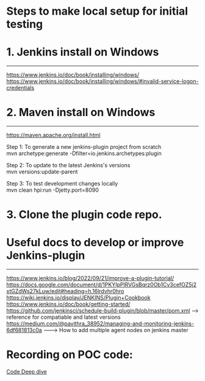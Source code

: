 # Steps to make local setup for initial testing
# 1. Jenkins install on Windows
--------------------------------
https://www.jenkins.io/doc/book/installing/windows/  
https://www.jenkins.io/doc/book/installing/windows/#invalid-service-logon-credentials  


# 2. Maven install on Windows  
---------------------------------
https://maven.apache.org/install.html  

Step 1: To generate a new jenkins-plugin project from scratch  
mvn archetype:generate -Dfilter=io.jenkins.archetypes:plugin  

Step 2: To update to the latest Jenkins's versions  
mvn versions:update-parent  

Step 3: To test development changes locally  
mvn clean hpi:run -Djetty.port=8090  

# 3. Clone the plugin code repo.  

# Useful docs to develop or improve Jenkins-plugin  
---------------------------------------------------  
https://www.jenkins.io/blog/2022/09/21/improve-a-plugin-tutorial/  
https://docs.google.com/document/d/1PKYIpPlRVGsBqrz0Ob1Cv3cefOZ5j2xtGZdWs27kLuw/edit#heading=h.16lrdvhr0hro  
https://wiki.jenkins.io/display/JENKINS/Plugin+Cookbook  
https://www.jenkins.io/doc/book/getting-started/  
https://github.com/jenkinsci/schedule-build-plugin/blob/master/pom.xml  --> reference for compatiable and latest versions
https://medium.com/@pavithra_38952/managing-and-monitoring-jenkins-6df681813c0a  ---> How to add multiple agent nodes on jenkins master

# Recording on POC code:
[Code Deep dive](https://maplelabsblr-my.sharepoint.com/:v:/g/personal/bhagavad_geetha_maplelabs_com/EfH9q6bkdgJAkm2CF9Xh2SAB2ITehBjhNao7qsmOREm2aw?e=Zhd4Yu)

